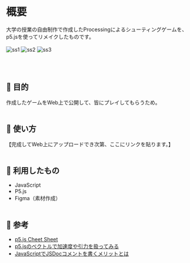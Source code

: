 # 概要
大学の授業の自由制作で作成したProcessingによるシューティングゲームを、p5.jsを使ってリメイクしたものです。
<br><br>
![ss1](https://github.com/ksr03/shooting_game/assets/117695575/cbdda14b-7ffa-4d82-8bb8-d5e3ac14bd77)
![ss2](https://github.com/ksr03/shooting_game/assets/117695575/5d7aecba-9089-48a9-b22d-cc47c41fbd31)
![ss3](https://github.com/ksr03/shooting_game/assets/117695575/35eb1eda-f44f-437c-af3b-ecc12fb7c2fe)


<br><br>

## 🔷 目的
作成したゲームをWeb上で公開して、皆にプレイしてもらうため。
<br><br>

## 🔷 使い方
【完成してWeb上にアップロードでき次第、ここにリンクを貼ります。】
<br><br>

## 🔷 利用したもの
* JavaScript
* P5.js
* Figma（素材作成）
<br><br>

## 🔷 参考
* [p5.js Cheet Sheet](https://bmoren.github.io/p5js-cheat-sheet/ja.html)
* [p5.jsのベクトルで加速度や引力を扱ってみる](https://infosmith.biz/blog/it/p5js-vectorclass)
* [JavaScriptでJSDocコメントを書くメリットとは](https://ics.media/entry/6789/)
